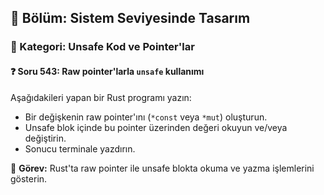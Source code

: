 ## 📘 Bölüm: Sistem Seviyesinde Tasarım  
### 🔹 Kategori: Unsafe Kod ve Pointer'lar  
#### ❓ Soru 543: Raw pointer'larla `unsafe` kullanımı

Aşağıdakileri yapan bir Rust programı yazın:

- Bir değişkenin raw pointer'ını (`*const` veya `*mut`) oluşturun.
- Unsafe blok içinde bu pointer üzerinden değeri okuyun ve/veya değiştirin.
- Sonucu terminale yazdırın.

🔧 **Görev:** Rust'ta raw pointer ile unsafe blokta okuma ve yazma işlemlerini gösterin.
